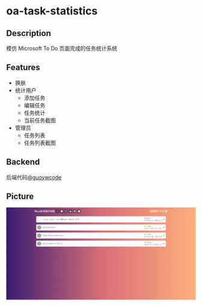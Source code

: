 # oa-task-statistics

## Description
模仿 Microsoft To Do 页面完成的任务统计系统

## Features
- 换肤
- 统计用户
  - 添加任务
  - 编辑任务
  - 任务统计
  - 当前任务截图
- 管理员
  - 任务列表
  - 任务列表截图
## Backend
后端代码[@guoywcode](https://github.com/guoywcode/oa-task-statistical)

## Picture
![用户页面截图](src/assets/images/demo.png)